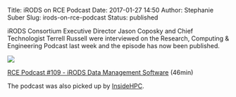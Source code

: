 Title: iRODS on RCE Podcast
Date: 2017-01-27 14:50
Author: Stephanie Suber
Slug: irods-on-rce-podcast
Status: published


iRODS Consortium Executive Director Jason Coposky and Chief Technologist Terrell Russell
were interviewed on the Research, Computing & Engineering Podcast last week and the
episode has now been published.

<img src="{filename}/uploads/2017/rce_logo.png" />

[RCE Podcast #109 - iRODS Data Management Software](http://www.rce-cast.com/Podcast/rce-109-irods.html) (46min)


The podcast was also picked up by [InsideHPC](http://insidehpc.com/2017/01/rce-podcast-looks-irods-data-management-software/).

